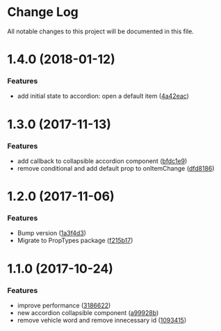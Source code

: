 # Change Log

All notable changes to this project will be documented in this file.

<a name="1.4.0"></a>
# 1.4.0 (2018-01-12)


### Features

* add initial state to accordion: open a default item ([4a42eac](https://github.com/SUI-Components/sui-components/commit/4a42eac))



<a name="1.3.0"></a>
# 1.3.0 (2017-11-13)


### Features

* add callback to collapsible accordion component ([bfdc1e9](https://github.com/SUI-Components/sui-components/commit/bfdc1e9))
* remove conditional and add default prop to onItemChange ([dfd8186](https://github.com/SUI-Components/sui-components/commit/dfd8186))



<a name="1.2.0"></a>
# 1.2.0 (2017-11-06)


### Features

* Bump version ([1a3f4d3](https://github.com/SUI-Components/sui-components/commit/1a3f4d3))
* Migrate to PropTypes package ([f215b17](https://github.com/SUI-Components/sui-components/commit/f215b17))



<a name="1.1.0"></a>
# 1.1.0 (2017-10-24)


### Features

* improve performance ([3186622](https://github.com/SUI-Components/sui-components/commit/3186622))
* new accordion collapsible component ([a99928b](https://github.com/SUI-Components/sui-components/commit/a99928b))
* remove vehicle word and remove innecessary id ([1093415](https://github.com/SUI-Components/sui-components/commit/1093415))



